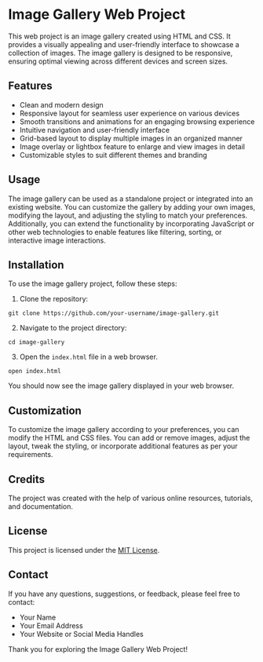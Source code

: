 <!DOCTYPE html>
<html>
<head>
  <meta charset="UTF-8">
<!--   <title>Image Gallery Web Project</title> -->
</head>
<body>

  <h1>Image Gallery Web Project</h1>

  <p>This web project is an image gallery created using HTML and CSS. It provides a visually appealing and user-friendly interface to showcase a collection of images. The image gallery is designed to be responsive, ensuring optimal viewing across different devices and screen sizes.</p>

  <h2>Features</h2>

  <ul>
    <li>Clean and modern design</li>
    <li>Responsive layout for seamless user experience on various devices</li>
    <li>Smooth transitions and animations for an engaging browsing experience</li>
    <li>Intuitive navigation and user-friendly interface</li>
    <li>Grid-based layout to display multiple images in an organized manner</li>
    <li>Image overlay or lightbox feature to enlarge and view images in detail</li>
    <li>Customizable styles to suit different themes and branding</li>
  </ul>

  <h2>Usage</h2>

  <p>The image gallery can be used as a standalone project or integrated into an existing website. You can customize the gallery by adding your own images, modifying the layout, and adjusting the styling to match your preferences. Additionally, you can extend the functionality by incorporating JavaScript or other web technologies to enable features like filtering, sorting, or interactive image interactions.</p>

  <h2>Installation</h2>

  <p>To use the image gallery project, follow these steps:</p>

  <ol>
    <li>Clone the repository:</li>
  </ol>

  <pre><code>git clone https://github.com/your-username/image-gallery.git</code></pre>

  <ol start="2">
    <li>Navigate to the project directory:</li>
  </ol>

  <pre><code>cd image-gallery</code></pre>

  <ol start="3">
    <li>Open the <code>index.html</code> file in a web browser.</li>
  </ol>

  <pre><code>open index.html</code></pre>

  <p>You should now see the image gallery displayed in your web browser.</p>

  <h2>Customization</h2>

  <p>To customize the image gallery according to your preferences, you can modify the HTML and CSS files. You can add or remove images, adjust the layout, tweak the styling, or incorporate additional features as per your requirements.</p>

  <h2>Credits</h2>

  <p>The project was created with the help of various online resources, tutorials, and documentation.</p>

  <h2>License</h2>

  <p>This project is licensed under the <a href="LICENSE">MIT License</a>.</p>

  <h2>Contact</h2>

  <p>If you have any questions, suggestions, or feedback, please feel free to contact:</p>

  <ul>
    <li>Your Name</li>
    <li>Your Email Address</li>
    <li>Your Website or Social Media Handles</li>
  </ul>

  <p>Thank you for exploring the Image Gallery Web Project!</p>

</body>
</html>
